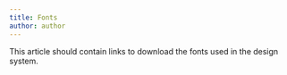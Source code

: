 ```yaml
---
title: Fonts
author: author
---
```


This article should contain links to download the fonts used in the design system.

